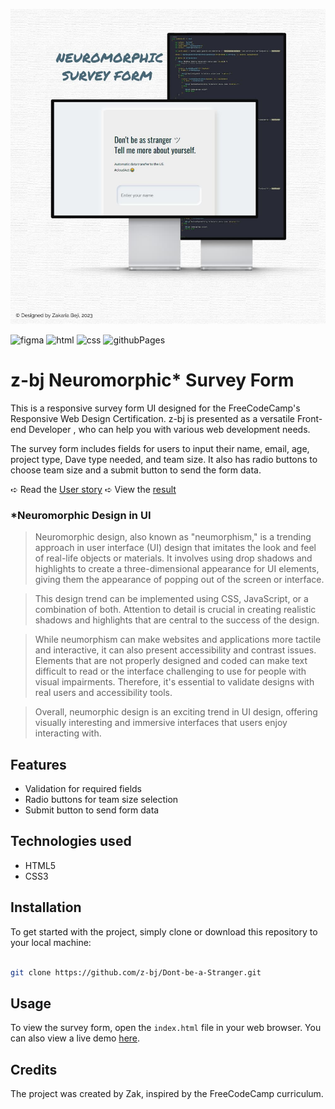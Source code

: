![banner](https://github.com/z-bj/Dont-be-a-Stranger/blob/master/neuromorphic-form-banner.jpg)

![figma](https://img.shields.io/badge/Figma-F24E1E.svg?style=for-the-badge&logo=Figma&logoColor=white)
![html](https://img.shields.io/badge/HTML5-E34F26.svg?style=for-the-badge&logo=HTML5&logoColor=white)
![css](https://img.shields.io/badge/CSS3-1572B6.svg?style=for-the-badge&logo=CSS3&logoColor=white)
![githubPages](https://img.shields.io/badge/GitHub%20Pages-222222.svg?style=for-the-badge&logo=GitHub-Pages&logoColor=white)



# z-bj Neuromorphic* Survey Form

This is a responsive survey form UI designed for the FreeCodeCamp's Responsive Web Design Certification. z-bj is presented as a versatile Front-end Developer   , who can help you with various web development needs.

The survey form includes fields for users to input their name, email, age, project type, Dave type needed, and team size. It also has radio buttons to choose team size and a submit button to send the form data.

➪ Read the [User story](https://github.com/z-bj/Dont-be-a-Stranger/blob/master/User_story.md)
➪ View the [result](https://z-bj.github.io/Dont-be-a-Stranger/)


### *Neuromorphic Design in UI

> Neuromorphic design, also known as "neumorphism," is a trending approach in user interface (UI) design that imitates the look and feel of real-life objects or materials. It involves using drop shadows and highlights to create a three-dimensional appearance for UI elements, giving them the appearance of popping out of the screen or interface.

> This design trend can be implemented using CSS, JavaScript, or a combination of both. Attention to detail is crucial in creating realistic shadows and highlights that are central to the success of the design.

> While neumorphism can make websites and applications more tactile and interactive, it can also present accessibility and contrast issues. Elements that are not properly designed and coded can make text difficult to read or the interface challenging to use for people with visual impairments. Therefore, it's essential to validate designs with real users and accessibility tools.

> Overall, neumorphic design is an exciting trend in UI design, offering visually interesting and immersive interfaces that users enjoy interacting with.

## Features

-   Validation for required fields
-   Radio buttons for team size selection
-   Submit button to send form data

## Technologies used

-   HTML5
-   CSS3

## Installation

To get started with the project, simply clone or download this repository to your local machine:

``` bash

git clone https://github.com/z-bj/Dont-be-a-Stranger.git

```
## Usage

To view the survey form, open the `index.html` file in your web browser. You can also view a live demo [here](z-bj.github.io/Dont-be-a-Stranger/).

## Credits

The project was created by Zak, inspired by the FreeCodeCamp curriculum.




